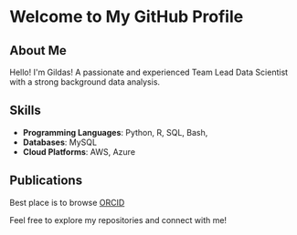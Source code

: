 # Welcome to My GitHub Profile

## About Me

Hello! I'm Gildas!
A passionate and experienced Team Lead Data Scientist with a strong background data analysis.

## Skills

- **Programming Languages**: Python, R, SQL, Bash, 
- **Databases**: MySQL
- **Cloud Platforms**: AWS, Azure

## Publications

Best place is to browse [ORCID](https://orcid.org/0000-0002-1899-3149)

Feel free to explore my repositories and connect with me!

